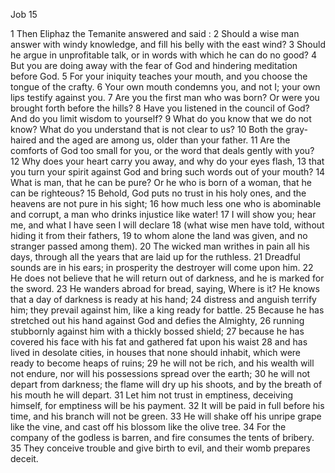 Job 15

1	Then Eliphaz the Temanite answered and said :
2	Should a wise man answer with windy knowledge, and fill his belly with the east wind?
3	Should he argue in unprofitable talk, or in words with which he can do no good?
4	But you are doing away with the fear of God and hindering meditation before God.
5	For your iniquity teaches your mouth, and you choose the tongue of the crafty.
6	Your own mouth condemns you, and not I; your own lips testify against you.
7	Are you the first man who was born? Or were you brought forth before the hills?
8	Have you listened in the council of God? And do you limit wisdom to yourself?
9	What do you know that we do not know? What do you understand that is not clear to us?
10	Both the gray-haired and the aged are among us, older than your father.
11	Are the comforts of God too small for you, or the word that deals gently with you?
12	Why does your heart carry you away, and why do your eyes flash,
13	that you turn your spirit against God and bring such words out of your mouth?
14	What is man, that he can be pure? Or he who is born of a woman, that he can be righteous?
15	Behold, God puts no trust in his holy ones, and the heavens are not pure in his sight;
16	how much less one who is abominable and corrupt, a man who drinks injustice like water!
17	I will show you; hear me, and what I have seen I will declare
18	(what wise men have told, without hiding it from their fathers,
19	to whom alone the land was given, and no stranger passed among them).
20	The wicked man writhes in pain all his days, through all the years that are laid up for the ruthless.
21	Dreadful sounds are in his ears; in prosperity the destroyer will come upon him.
22	He does not believe that he will return out of darkness, and he is marked for the sword.
23	He wanders abroad for bread, saying, Where is it? He knows that a day of darkness is ready at his hand;
24	distress and anguish terrify him; they prevail against him, like a king ready for battle.
25	Because he has stretched out his hand against God and defies the Almighty,
26	running stubbornly against him with a thickly bossed shield;
27	because he has covered his face with his fat and gathered fat upon his waist
28	and has lived in desolate cities, in houses that none should inhabit, which were ready to become heaps of ruins;
29	he will not be rich, and his wealth will not endure, nor will his possessions spread over the earth;
30	he will not depart from darkness; the flame will dry up his shoots, and by the breath of his mouth he will depart.
31	Let him not trust in emptiness, deceiving himself, for emptiness will be his payment.
32	It will be paid in full before his time, and his branch will not be green.
33	He will shake off his unripe grape like the vine, and cast off his blossom like the olive tree.
34	For the company of the godless is barren, and fire consumes the tents of bribery.
35	They conceive trouble and give birth to evil, and their womb prepares deceit.

